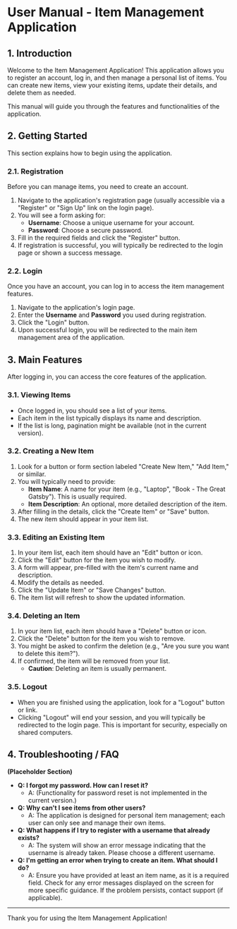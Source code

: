 # User Manual - Item Management Application

## 1. Introduction

Welcome to the Item Management Application! This application allows you to register an account, log in, and then manage a personal list of items. You can create new items, view your existing items, update their details, and delete them as needed.

This manual will guide you through the features and functionalities of the application.

## 2. Getting Started

This section explains how to begin using the application.

### 2.1. Registration
Before you can manage items, you need to create an account.

1.  Navigate to the application's registration page (usually accessible via a "Register" or "Sign Up" link on the login page).
2.  You will see a form asking for:
    *   **Username**: Choose a unique username for your account.
    *   **Password**: Choose a secure password.
3.  Fill in the required fields and click the "Register" button.
4.  If registration is successful, you will typically be redirected to the login page or shown a success message.

### 2.2. Login
Once you have an account, you can log in to access the item management features.

1.  Navigate to the application's login page.
2.  Enter the **Username** and **Password** you used during registration.
3.  Click the "Login" button.
4.  Upon successful login, you will be redirected to the main item management area of the application.

## 3. Main Features

After logging in, you can access the core features of the application.

### 3.1. Viewing Items
*   Once logged in, you should see a list of your items.
*   Each item in the list typically displays its name and description.
*   If the list is long, pagination might be available (not in the current version).

### 3.2. Creating a New Item
1.  Look for a button or form section labeled "Create New Item," "Add Item," or similar.
2.  You will typically need to provide:
    *   **Item Name**: A name for your item (e.g., "Laptop", "Book - The Great Gatsby"). This is usually required.
    *   **Item Description**: An optional, more detailed description of the item.
3.  After filling in the details, click the "Create Item" or "Save" button.
4.  The new item should appear in your item list.

### 3.3. Editing an Existing Item
1.  In your item list, each item should have an "Edit" button or icon.
2.  Click the "Edit" button for the item you wish to modify.
3.  A form will appear, pre-filled with the item's current name and description.
4.  Modify the details as needed.
5.  Click the "Update Item" or "Save Changes" button.
6.  The item list will refresh to show the updated information.

### 3.4. Deleting an Item
1.  In your item list, each item should have a "Delete" button or icon.
2.  Click the "Delete" button for the item you wish to remove.
3.  You might be asked to confirm the deletion (e.g., "Are you sure you want to delete this item?").
4.  If confirmed, the item will be removed from your list.
    *   **Caution**: Deleting an item is usually permanent.

### 3.5. Logout
*   When you are finished using the application, look for a "Logout" button or link.
*   Clicking "Logout" will end your session, and you will typically be redirected to the login page. This is important for security, especially on shared computers.

## 4. Troubleshooting / FAQ

**(Placeholder Section)**

*   **Q: I forgot my password. How can I reset it?**
    *   A: (Functionality for password reset is not implemented in the current version.)
*   **Q: Why can't I see items from other users?**
    *   A: The application is designed for personal item management; each user can only see and manage their own items.
*   **Q: What happens if I try to register with a username that already exists?**
    *   A: The system will show an error message indicating that the username is already taken. Please choose a different username.
*   **Q: I'm getting an error when trying to create an item. What should I do?**
    *   A: Ensure you have provided at least an item name, as it is a required field. Check for any error messages displayed on the screen for more specific guidance. If the problem persists, contact support (if applicable).

---
Thank you for using the Item Management Application!
